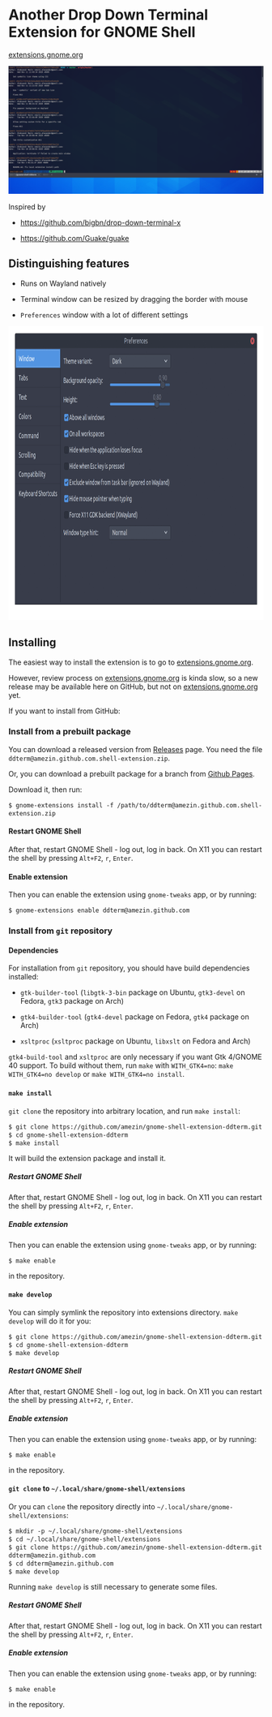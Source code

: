 # Another Drop Down Terminal Extension for GNOME Shell

[extensions.gnome.org]

<img src="docs/screenshot.png" />

Inspired by

- https://github.com/bigbn/drop-down-terminal-x

- https://github.com/Guake/guake

## Distinguishing features

- Runs on Wayland natively

- Terminal window can be resized by dragging the border with mouse

- `Preferences` window with a lot of different settings

<img src="docs/prefs.gif" width="877" height="579" />

## Installing

The easiest way to install the extension is to go to [extensions.gnome.org].

However, review process on [extensions.gnome.org] is kinda slow, so a new
release may be available here on GitHub, but not on [extensions.gnome.org] yet.

[extensions.gnome.org]: https://extensions.gnome.org/extension/3780/ddterm/

If you want to install from GitHub:

### Install from a prebuilt package

You can download a released version from
[Releases](https://github.com/amezin/gnome-shell-extension-ddterm/releases)
page. You need the file `ddterm@amezin.github.com.shell-extension.zip`.

Or, you can download a prebuilt package for a branch from
[Github Pages](https://amezin.github.io/gnome-shell-extension-ddterm/#prebuilt-extension-packages).

Download it, then run:

    $ gnome-extensions install -f /path/to/ddterm@amezin.github.com.shell-extension.zip

#### Restart GNOME Shell

After that, restart GNOME Shell - log out, log in back. On X11 you can restart
the shell by pressing `Alt+F2`, `r`, `Enter`.

#### Enable extension

Then you can enable the extension using `gnome-tweaks` app, or by running:

    $ gnome-extensions enable ddterm@amezin.github.com

### Install from `git` repository

#### Dependencies

For installation from `git` repository, you should have build dependencies
installed:

- `gtk-builder-tool` (`libgtk-3-bin` package on Ubuntu, `gtk3-devel` on Fedora,
`gtk3` package on Arch)

- `gtk4-builder-tool` (`gtk4-devel` package on Fedora, `gtk4` package on Arch)

- `xsltproc` (`xsltproc` package on Ubuntu, `libxslt` on Fedora and Arch)

`gtk4-build-tool` and `xsltproc` are only necessary if you want Gtk 4/GNOME 40
support. To build without them, run `make` with `WITH_GTK4=no`:
`make WITH_GTK4=no develop` or `make WITH_GTK4=no install`.

#### `make install`

`git clone` the repository into arbitrary location, and run `make install`:

    $ git clone https://github.com/amezin/gnome-shell-extension-ddterm.git
    $ cd gnome-shell-extension-ddterm
    $ make install

It will build the extension package and install it.

##### Restart GNOME Shell

After that, restart GNOME Shell - log out, log in back. On X11 you can restart
the shell by pressing `Alt+F2`, `r`, `Enter`.

##### Enable extension

Then you can enable the extension using `gnome-tweaks` app, or by running:

    $ make enable

in the repository.

#### `make develop`

You can simply symlink the repository into extensions directory. `make develop`
will do it for you:

    $ git clone https://github.com/amezin/gnome-shell-extension-ddterm.git
    $ cd gnome-shell-extension-ddterm
    $ make develop

##### Restart GNOME Shell

After that, restart GNOME Shell - log out, log in back. On X11 you can restart
the shell by pressing `Alt+F2`, `r`, `Enter`.

##### Enable extension

Then you can enable the extension using `gnome-tweaks` app, or by running:

    $ make enable

in the repository.

#### `git clone` to `~/.local/share/gnome-shell/extensions`

Or you can `clone` the repository directly into `~/.local/share/gnome-shell/extensions`:

    $ mkdir -p ~/.local/share/gnome-shell/extensions
    $ cd ~/.local/share/gnome-shell/extensions
    $ git clone https://github.com/amezin/gnome-shell-extension-ddterm.git ddterm@amezin.github.com
    $ cd ddterm@amezin.github.com
    $ make develop

Running `make develop` is still necessary to generate some files.

##### Restart GNOME Shell

After that, restart GNOME Shell - log out, log in back. On X11 you can restart
the shell by pressing `Alt+F2`, `r`, `Enter`.

##### Enable extension

Then you can enable the extension using `gnome-tweaks` app, or by running:

    $ make enable

in the repository.

